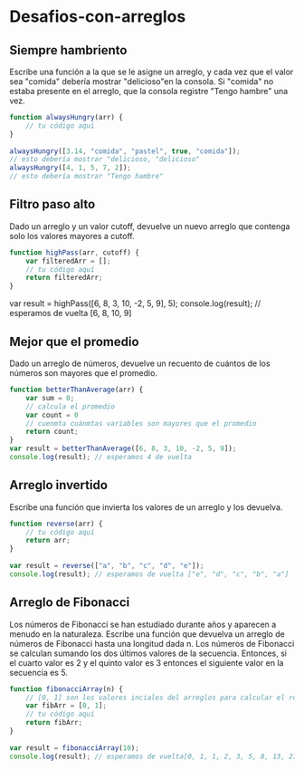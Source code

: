 # Desafios-con-arreglos


## Siempre hambriento
Escribe una función a la que se le asigne un arreglo, y cada vez que el valor sea "comida" debería mostrar "delicioso"en la consola. Si "comida" no estaba presente en el arreglo, que la consola registre "Tengo hambre" una vez.
```javascript
function alwaysHungry(arr) {
    // tu código aquí 
}
   
alwaysHungry([3.14, "comida", "pastel", true, "comida"]);
// esto debería mostrar "delicioso, "delicioso"
alwaysHungry([4, 1, 5, 7, 2]);
// esto debería mostrar "Tengo hambre"
```


## Filtro paso alto
Dado un arreglo y un valor cutoff, devuelve un nuevo arreglo que contenga solo los valores mayores a cutoff.
```javascript
function highPass(arr, cutoff) {
    var filteredArr = [];
    // tu código aquí
    return filteredArr;
}
```
var result = highPass([6, 8, 3, 10, -2, 5, 9], 5);
console.log(result); // esperamos de vuelta [6, 8, 10, 9]

## Mejor que el promedio
Dado un arreglo de números, devuelve un recuento de cuántos de los números son mayores que el promedio.
```javascript
function betterThanAverage(arr) {
    var sum = 0;
    // calcula el promedio
    var count = 0
    // cuenmta cuánmtas variables son mayores que el promedio
    return count;
}
var result = betterThanAverage([6, 8, 3, 10, -2, 5, 9]);
console.log(result); // esperamos 4 de vuelta
```

## Arreglo invertido
Escribe una función que invierta los valores de un arreglo y los devuelva.

```javascript
function reverse(arr) {
    // tu código aquí
    return arr;
}
   
var result = reverse(["a", "b", "c", "d", "e"]);
console.log(result); // esperamos de vuelta ["e", "d", "c", "b", "a"]

```

## Arreglo de Fibonacci
Los números de Fibonacci se han estudiado durante años y aparecen a menudo en la naturaleza. Escribe una función que devuelva un arreglo de números de Fibonacci hasta una longitud dada n. Los números de Fibonacci se calculan sumando los dos últimos valores de la secuencia. Entonces, si el cuarto valor es 2 y el quinto valor es 3 entonces el siguiente valor en la secuencia es 5.

```javascript
function fibonacciArray(n) {
    // [0, 1] son los valores inciales del arreglos para calcular el resto
    var fibArr = [0, 1];
    // tu código aquí
    return fibArr;
}
   
var result = fibonacciArray(10);
console.log(result); // esperamos de vuelta[0, 1, 1, 2, 3, 5, 8, 13, 21, 34]
```